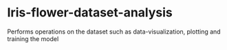 # Iris-flower-dataset-analysis
Performs operations on the dataset such as data-visualization, plotting and training the model
